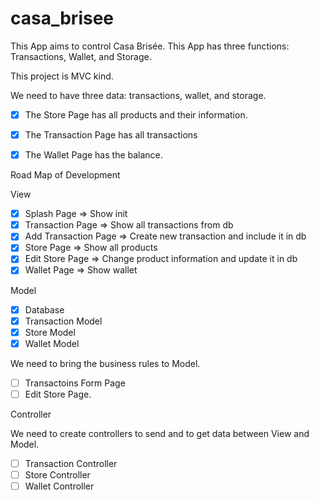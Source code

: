 # casa_brisee

This App aims to control Casa Brisée. This App has three functions: Transactions, Wallet, and Storage.

This project is MVC kind.

We need to have three data: transactions, wallet, and storage.

* [x] The Store Page has all products and their information.
* [x] The Transaction Page has all transactions
* [x] The Wallet Page has the balance.


Road Map of Development

View

- [x] Splash Page => Show init
- [x] Transaction Page => Show all transactions from db
- [x] Add Transaction Page => Create new transaction and include it in db
- [x] Store Page => Show all products
- [x] Edit Store Page => Change product information and update it in db
- [x] Wallet Page => Show wallet

Model

- [x] Database
- [x] Transaction Model
- [x] Store Model
- [x] Wallet Model

We need to bring the business rules to Model.

- [ ] Transactoins Form Page
- [ ]  Edit Store Page.

Controller

We need to create controllers to send and to get data between View and Model.

- [ ] Transaction Controller
- [ ] Store Controller
- [ ] Wallet Controller